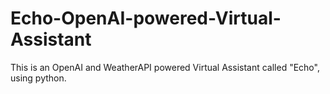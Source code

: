 # Echo-OpenAI-powered-Virtual-Assistant
This is an OpenAI and WeatherAPI powered Virtual Assistant called "Echo", using python. 
